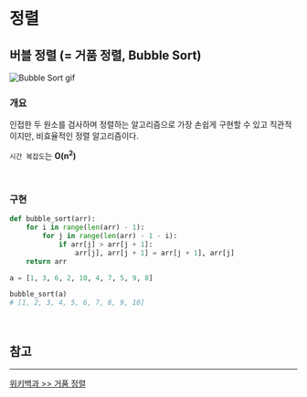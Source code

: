 # 정렬

## 버블 정렬 (= 거품 정렬, Bubble Sort)

![Bubble Sort gif](https://upload.wikimedia.org/wikipedia/commons/3/37/Bubble_sort_animation.gif)

### **개요**

인접한 두 원소를 검사하며 정렬하는 알고리즘으로
가장 손쉽게 구현할 수 있고 직관적이지만, 비효율적인 정렬 알고리즘이다.

`시간 복잡도`는 **O(n<sup>2</sup>)**

<br />

### **구현**

```python
def bubble_sort(arr):
    for i in range(len(arr) - 1):
        for j in range(len(arr) - 1 - i):
            if arr[j] > arr[j + 1]:
                arr[j], arr[j + 1] = arr[j + 1], arr[j]
    return arr

a = [1, 3, 6, 2, 10, 4, 7, 5, 9, 8]

bubble_sort(a)
# [1, 2, 3, 4, 5, 6, 7, 8, 9, 10]
```

<br />

## **참고**

---

[위키백과 >> 거품 정렬](https://ko.wikipedia.org/wiki/%EA%B1%B0%ED%92%88_%EC%A0%95%EB%A0%AC)

